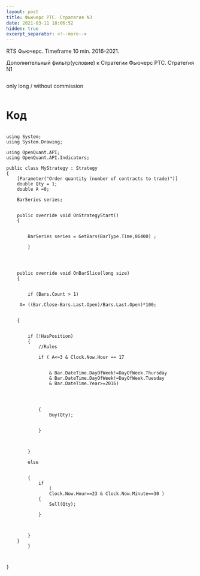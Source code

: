 ```yaml
---
layout: post
title: Фьючерс РТС. Стратегия N3
date: 2021-03-11 18:06:52
hidden: true
excerpt_separator: <!--more-->
---
```


RTS Фьючерс. Timeframe 10 min. 2016-2021.

Дополнительный фильтр(условие) к Стратегии Фьючерс РТС. Стратегия N1


<!--more-->


<img src="https://raw.githubusercontent.com/Ragve-hub/scribble/gh-pages/images/pattern3_ch.png" alt="">

only long / without commission

<img src="https://raw.githubusercontent.com/Ragve-hub/scribble/gh-pages/images/pattern3_p.png" alt="">

# Код

```

using System;
using System.Drawing;

using OpenQuant.API;
using OpenQuant.API.Indicators;

public class MyStrategy : Strategy
{
	[Parameter("Order quantity (number of contracts to trade)")]
	double Qty = 1;
	double A =0;

	BarSeries series;

	
	public override void OnStrategyStart()
	{
		
	
		BarSeries series = GetBars(BarType.Time,86400) ;
	
		}
	
	
	
	
	public override void OnBarSlice(long size)
	{

		
		if (Bars.Count > 1)
		
	 A= ((Bar.Close-Bars.Last.Open)/Bars.Last.Open)*100;
		
		
	{
			
         
		if (!HasPosition)
		{
			//Rules
				
			if ( A<=3 &	Clock.Now.Hour == 17
				
			
				& Bar.DateTime.DayOfWeek!=DayOfWeek.Thursday 
				& Bar.DateTime.DayOfWeek!=DayOfWeek.Tuesday
				& Bar.DateTime.Year>=2016)
					
					
					
				
			{
				Buy(Qty);
			
						
			}
			
			

		}
			
		else
			
			
		{
			if 			
				(
				Clock.Now.Hour==23 & Clock.Now.Minute==30 )
			{
				Sell(Qty);
					
			}
				
			
			
		}
	}
		}

	

}




```

